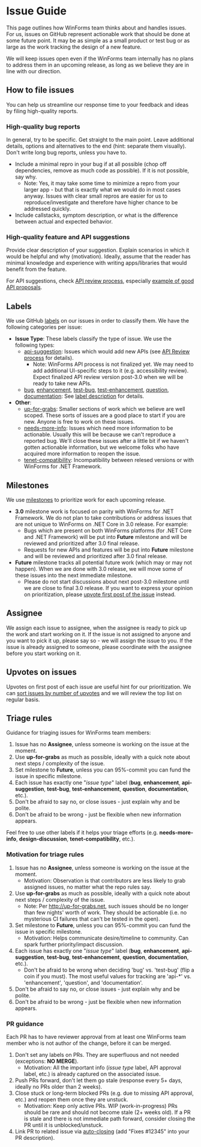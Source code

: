 # Issue Guide

This page outlines how WinForms team thinks about and handles issues.
For us, issues on GitHub represent actionable work that should be done at some future point.
It may be as simple as a small product or test bug or as large as the work tracking the design of a new feature.

We will keep issues open even if the WinForms team internally has no plans to address them in an upcoming release, as long as we believe they are in line with our direction.

## How to file issues

You can help us streamline our response time to your feedback and ideas by filing high-quality reports.

### High-quality bug reports

In general, try to be specific. Get straight to the main point. Leave additional details, options and alternatives to the end (hint: separate them visually). Don't write long bug reports, unless you have to.

* Include a minimal repro in your bug if at all possible (chop off dependencies, remove as much code as possible). If it is not possible, say why.
    * Note: Yes, it may take some time to minimize a repro from your larger app - but that is exactly what we would do in most cases anyway. Issues with clear small repros are easier for us to reproduce/investigate and therefore have higher chance to be addressed quickly.
* Include callstacks, symptom description, or what is the difference between actual and expected behavior.

### High-quality feature and API suggestions

Provide clear description of your suggestion. Explain scenarios in which it would be helpful and why (motivation).
Ideally, assume that the reader has minimal knowledge and experience with writing apps/libraries that would benefit from the feature.

For API suggestions, check [API review process](https://github.com/dotnet/corefx/blob/master/Documentation/project-docs/api-review-process.md), especially [example of good API proposals](https://github.com/dotnet/corefx/issues/271).

## Labels

We use GitHub [labels](https://github.com/dotnet/winforms/labels) on our issues in order to classify them. We have the following categories per issue:

* **Issue Type**: These labels classify the type of issue. We use the following types:
    * [api-suggestion](https://github.com/dotnet/winforms/labels/api-suggestion): Issues which would add new APIs (see [API Review process](https://github.com/dotnet/corefx/blob/master/Documentation/project-docs/api-review-process.md) for details).
        * Note: WinForms API process is not finalized yet. We may need to add additional UI-specific steps to it (e.g. accessibility review). Expect finalized API review version post-3.0 when we will be ready to take new APIs.
    * [bug](https://github.com/dotnet/winforms/labels/bug), [enhancement](https://github.com/dotnet/winforms/labels/enhancement), [test-bug](https://github.com/dotnet/winforms/labels/test-bug), [test-enhancement](https://github.com/dotnet/winforms/labels/test-enhancement), [question](https://github.com/dotnet/winforms/labels/question), [documentation](https://github.com/dotnet/winforms/labels/documentation): See [label description](https://github.com/dotnet/winforms/labels) for details.
* **Other**:
    * [up-for-grabs](https://github.com/dotnet/winforms/labels/up-for-grabs): Smaller sections of work which we believe are well scoped. These sorts of issues are a good place to start if you are new. Anyone is free to work on these issues.
    * [needs-more-info](https://github.com/dotnet/winforms/labels/needs-more-info): Issues which need more information to be actionable. Usually this will be because we can't reproduce a reported bug. We'll close these issues after a little bit if we haven't gotten actionable information, but we welcome folks who have acquired more information to reopen the issue.
    * [tenet-compatibility](https://github.com/dotnet/winforms/labels/tenet-compatibility): Incompatibility between relesed versions or with WinForms for .NET Framework.

## Milestones

We use [milestones](https://github.com/dotnet/winforms/milestones) to prioritize work for each upcoming release.

* **3.0** milestone work is focused on parity with WinForms for .NET Framework. We do not plan to take contributions or address issues that are not unique to WinForms on .NET Core in 3.0 release. For example:
    * Bugs which are present on both WinForms platforms (for .NET Core and .NET Framework) will be put into **Future** milestone and will be reviewed and prioritized after 3.0 final release.
    * Requests for new APIs and features will be put into **Future** milestone and will be reviewed and prioritized after 3.0 final release.
* **Future** milestone tracks all potential future work (which may or may not happen). When we are done with 3.0 release, we will move some of these issues into the next immediate milestone.
    * Please do not start discussions about next post-3.0 milestone until we are close to final 3.0 release. If you want to express your opinion on prioritization, please [upvote first post of the issue](#upvotes-on-issues) instead.

## Assignee

We assign each issue to assignee, when the assignee is ready to pick up the work and start working on it.
If the issue is not assigned to anyone and you want to pick it up, please say so - we will assign the issue to you.
If the issue is already assigned to someone, please coordinate with the assignee before you start working on it.

## Upvotes on issues

Upvotes on first post of each issue are useful hint for our prioritization.
We can [sort issues by number of upvotes](https://github.com/dotnet/winforms/issues?q=is%3Aissue+is%3Aopen+sort%3Areactions-%2B1-desc) and we will review the top list on regular basis.

## Triage rules

Guidance for triaging issues for WinForms team members:

1. Issue has no **Assignee**, unless someone is working on the issue at the moment.
1. Use **up-for-grabs** as much as possible, ideally with a quick note about next steps / complexity of the issue.
1. Set milestone to **Future**, unless you can 95%-commit you can fund the issue in specific milestone.
1. Each issue has exactly one "*issue type*" label (**bug**, **enhancement**, **api-suggestion**, **test-bug**, **test-enhancement**, **question**, **documentation**, etc.).
1. Don't be afraid to say no, or close issues - just explain why and be polite.
1. Don't be afraid to be wrong - just be flexible when new information appears.

Feel free to use other labels if it helps your triage efforts (e.g. **needs-more-info**, **design-discussion**, **tenet-compatibility**, etc.).

### Motivation for triage rules

1. Issue has no **Assignee**, unless someone is working on the issue at the moment.
    * Motivation: Observation is that contributors are less likely to grab assigned issues, no matter what the repo rules say.
1. Use **up-for-grabs** as much as possible, ideally with a quick note about next steps / complexity of the issue.
    * Note: Per http://up-for-grabs.net, such issues should be no longer than few nights' worth of work. They should be actionable (i.e. no mysterious CI failures that can't be tested in the open).
1. Set milestone to **Future**, unless you can 95%-commit you can fund the issue in specific milestone.
    * Motivation: Helps communicate desire/timeline to community. Can spark further priority/impact discussion.
1. Each issue has exactly one "*issue type*" label (**bug**, **enhancement**, **api-suggestion**, **test-bug**, **test-enhancement**, **question**, **documentation**, etc.).
    * Don't be afraid to be wrong when deciding 'bug' vs. 'test-bug' (flip a coin if you must). The most useful values for tracking are 'api-&#42;' vs. 'enhancement', 'question', and 'documentation'.
1. Don't be afraid to say no, or close issues - just explain why and be polite.
1. Don't be afraid to be wrong - just be flexible when new information appears.

### PR guidance

Each PR has to have reviewer approval from at least one WinForms team member who is not author of the change, before it can be merged.

1. Don't set any  labels on PRs. They are superfluous and not needed (exceptions: **NO MERGE**).
    * Motivation: All the important info (*issue type* label, API approval label, etc.) is already captured on the associated issue.
1. Push PRs forward, don't let them go stale (response every 5+ days, ideally no PRs older than 2 weeks).
1. Close stuck or long-term blocked PRs (e.g. due to missing API approval, etc.) and reopen them once they are unstuck.
    * Motivation: Keep only active PRs. WIP (work-in-progress) PRs should be rare and should not become stale (2+ weeks old). If a PR is stale and there is not immediate path forward, consider closing the PR until it is unblocked/unstuck.
1. Link PR to related issue via [auto-closing](https://help.github.com/articles/closing-issues-via-commit-messages/) (add "Fixes #12345" into your PR description).
